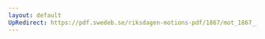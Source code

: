 ```yaml
---
layout: default
UpRedirect: https://pdf.swedeb.se/riksdagen-motions-pdf/1867/mot_1867__ak__00010.pdf
---
```

